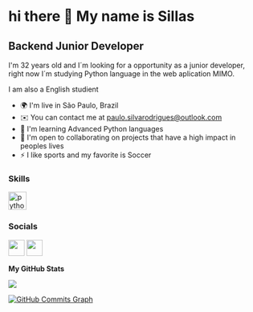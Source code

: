 hi there 👋  My name is Sillas 
==========================

Backend Junior Developer
-----------------------------

I'm 32 years old and I´m looking for a opportunity as a junior developer, right now I´m studying Python language in the web aplication MIMO.

I am also a English studient

* 🌍  I'm live in São Paulo, Brazil
* ✉️  You can contact me at [paulo.silvarodrigues@outlook.com](mailto:paulo.silvarodrigues@outlook.com)
* 🧠  I'm learning Advanced Python languages
* 🤝  I'm open to collaborating on projects that have a high impact in peoples lives
* ⚡  I like sports and my favorite is Soccer

### Skills
<p align="left">
<a href="https://developer.mozilla.org/en-US/docs/Web/python" target="_blank" rel="noreferrer"><img src="https://raw.githubusercontent.com/danielcranney/readme-generator/main/public/icons/skills/python-colored.svg" width="36" height="36" alt="python" /></a>

### Socials
<p align="left"> <a href="https://www.github.com/sillasrodrigues" target="_blank" rel="noreferrer"><img src="https://raw.githubusercontent.com/danielcranney/readme-generator/main/public/icons/socials/github-dark.svg" width="32" height="32" /></a> <a href="https://www.linkedin.com/in/sillasrodrigues" target="_blank" rel="noreferrer"><img src="https://raw.githubusercontent.com/danielcranney/readme-generator/main/public/icons/socials/linkedin.svg" width="32" height="32" /></a> 

<b>My GitHub Stats</b>

<a href="http://www.github.com/Sillasrodrigues"><img src="https://github-readme-streak-stats.herokuapp.com/?user=Sillasrodrigues&stroke=ffffff&background=171717&ring=3382ed&fire=3382ed&currStreakNum=ffffff&currStreakLabel=3382ed&sideNums=ffffff&sideLabels=ffffff&dates=ffffff&hide_border=true" /></a>

<a href="http://www.github.com/Sillasrodrigues"><img src="https://github-readme-activity-graph.cyclic.app/graph?username=Sillasrodrigues&bg_color=171717&color=ffffff&line=3382ed&point=ffffff&area_color=171717&area=true&hide_border=true&custom_title=GitHub%20Commits%20Graph" alt="GitHub Commits Graph" /></a>
